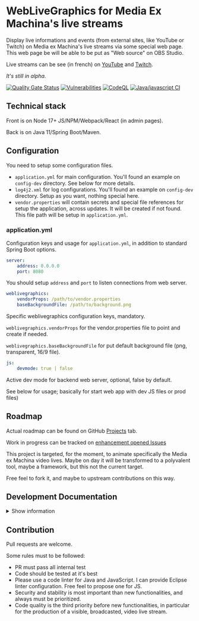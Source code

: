 # WebLiveGraphics for Media Ex Machina's live streams

Display live informations and events (from external sites, like YouTube or Twitch)
on Media ex Machina's live streams via some special web page.
This web page be will be able to be put as "Web source" on OBS Studio.

Live streams can be see (in french) on [YouTube](https://mexm.media/youtube) and [Twitch](https://www.twitch.tv/mediaexmachina/).

_It's still in alpha._

[![Quality Gate Status](https://sonarcloud.io/api/project_badges/measure?project=mediaexmachina_weblivegraphics&metric=alert_status)](https://sonarcloud.io/summary/new_code?id=mediaexmachina_weblivegraphics)
[![Vulnerabilities](https://sonarcloud.io/api/project_badges/measure?project=mediaexmachina_weblivegraphics&metric=vulnerabilities)](https://sonarcloud.io/summary/new_code?id=mediaexmachina_weblivegraphics)
[![CodeQL](https://github.com/mediaexmachina/weblivegraphics/actions/workflows/codeql-analysis.yml/badge.svg)](https://github.com/mediaexmachina/weblivegraphics/actions/workflows/codeql-analysis.yml)
[![Java/javascript CI](https://github.com/mediaexmachina/weblivegraphics/actions/workflows/test-sonar.yml/badge.svg)](https://github.com/mediaexmachina/weblivegraphics/actions/workflows/test-sonar.yml)

## Technical stack

Front is on Node 17+ JS/NPM/Webpack/React (in admin pages).

Back is on Java 11/Spring Boot/Maven.

## Configuration

You need to setup some configuration files.

- `application.yml` for main configuration.
  You'll found an example on `config-dev` directory.
  See below for more details.
- `log4j2.xml` for log configurations.
  You'll found an example on `config-dev` directory.
  Setup as you want, nothing special here.
- `vendor.properties` will contain secrets and special
  file references for setup the application, across updates.
  It will be created if not found.
  This file path will be setup in `application.yml`.

### application.yml

Configuration keys and usage for `application.yml`, in addition to standard Spring Boot options.

```yml
server:
    address: 0.0.0.0
    port: 8080
```

You should setup `address` and `port` to listen connections from web server.

```yml
weblivegraphics:
    vendorProps: /path/to/vendor.properties
    baseBackgroundFile: /path/to/background.png
```

Specific weblivegraphics configuration keys, mandatory.

`weblivegraphics.vendorProps` for the vendor.properties file to point and create if needed.

`weblivegraphics.baseBackgroundFile` for put default background file (png, transparent, 16/9 file).

```yml
js:
    devmode: true | false
```

Active dev mode for backend web server, optional, false by default.

See below for usage; basically for start web app with dev JS files or prod files)

## Roadmap

Actual roadmap can be found on GitHub [Projects](https://github.com/mediaexmachina/weblivegraphics/projects) tab.

Work in progress can be tracked on [enhancement opened Issues](https://github.com/mediaexmachina/weblivegraphics/issues?q=is%3Aissue+is%3Aopen+label%3Aenhancement)

This project is targeted, for the moment,
to animate specifically the Media ex Machina video lives.
Maybe on day it will be transformed to a polyvalent tool,
maybe a framework, but this not the current target.

Free feel to fork it, and maybe to upstream contributions on this way.

## Development Documentation

<details>
<summary>Show information</summary>

### Setup Java

- JDK/JRE 11
- Maven

For build a self-run jar file :

```bash
mvn package
```

The file will be builded on `target/weblivegraphics-X.Y.Z.jar`.

You should build **before** the production-compatible front with `npm install`.
It will be added on the jar. See below.

### Test Java

Just run:

```bash
mvn test
```

### Setup JS

Install Node 17+ from [Nodesource](https://github.com/nodesource/distributions/blob/master/README.md#debinstall):

Example for Debian likes distributions:

```bash
curl -fsSL https://deb.nodesource.com/setup_17.x | bash -
apt-get install -y nodejs
```

And compile:

```bash
npm install --save-dev webpack
npm install --save-dev webpack-cli
npm install compression-webpack-plugin --save-dev
npm install # Prepare production script
npm run watch # Prepare dev script
```

Spring Boot configuration (`application.yml` file)
can choose between prod JS bundle _or_ dev mode.

Switch with:

```yml
js:
    devmode: true | false
```

`js.devmode` is not mandatory.

### Test JavaScript

Just run:

```bash
npm run test
```

You don't need a valid/running/configured Java application to run JS tests.

You'll found JS test files in `src/test/js`.

### Run Java application from JS environment

Just run:

```bash
npm run back
```

For start Spring Boot app via maven in "js dev mod".
Configuration files will be founded on `src/test/js/back-config`.

### Automatic code formatting

Via Prettier (in Node/NPM world).

Just run:

```bash
npm run format
```

And just for check w/o modify files:

```bash
node_modules/.bin/prettier --check .
```

</details>

## Contribution

Pull requests are welcome.

Some rules must to be followed:

- PR must pass all internal test
- Code should be tested at it's best
- Please use a code linter for Java and JavaScript.
  I can provide Eclipse linter configuration.
  Free feel to propose one for JS.
- Security and stability is most important than new functionalities,
  and always must be prioritized.
- Code quality is the third priority before new functionalities,
  in particular for the production of a visible, broadcasted, video live stream.
